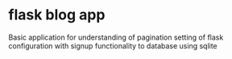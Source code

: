 # flask blog app
Basic application for understanding of pagination setting of flask configuration with signup functionality to database using sqlite
